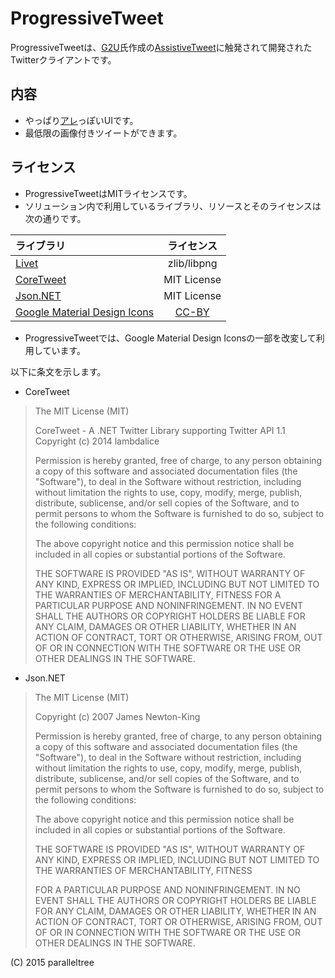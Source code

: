 # ProgressiveTweet

ProgressiveTweetは、[G2U](https://github.com/0V)氏作成の[AssistiveTweet](https://github.com/0V/AssistiveTweet)に触発されて開発されたTwitterクライアントです。

## 内容
 * やっぱり[アレ](http://support.apple.com/ja-jp/HT202658)っぽいUIです。
 * 最低限の画像付きツイートができます。

## ライセンス
 * ProgressiveTweetはMITライセンスです。
 * ソリューション内で利用しているライブラリ、リソースとそのライセンスは次の通りです。

  |ライブラリ |ライセンス |
  |:----------|:---------:|
  |[Livet](https://github.com/ugaya40/Livet)|zlib/libpng|
  |[CoreTweet](http://coretweet.github.io)|MIT License|
  |[Json.NET](http://www.newtonsoft.com/json)|MIT License|
  |[Google Material Design Icons](https://github.com/google/material-design-icons)|[CC-BY](https://raw.githubusercontent.com/google/material-design-icons/master/LICENSE)|

 * ProgressiveTweetでは、Google Material Design Iconsの一部を改変して利用しています。

 以下に条文を示します。

 * CoreTweet
> The MIT License (MIT)
>
> CoreTweet - A .NET Twitter Library supporting Twitter API 1.1
> Copyright (c) 2014 lambdalice
>
> Permission is hereby granted, free of charge, to any person obtaining a copy
> of this software and associated documentation files (the "Software"), to deal
> in the Software without restriction, including without limitation the rights
> to use, copy, modify, merge, publish, distribute, sublicense, and/or sell
> copies of the Software, and to permit persons to whom the Software is
> furnished to do so, subject to the following conditions:
>
> The above copyright notice and this permission notice shall be included in
> all copies or substantial portions of the Software.
>
> THE SOFTWARE IS PROVIDED "AS IS", WITHOUT WARRANTY OF ANY KIND, EXPRESS OR
> IMPLIED, INCLUDING BUT NOT LIMITED TO THE WARRANTIES OF MERCHANTABILITY,
> FITNESS FOR A PARTICULAR PURPOSE AND NONINFRINGEMENT. IN NO EVENT SHALL THE
> AUTHORS OR COPYRIGHT HOLDERS BE LIABLE FOR ANY CLAIM, DAMAGES OR OTHER
> LIABILITY, WHETHER IN AN ACTION OF CONTRACT, TORT OR OTHERWISE, ARISING FROM,
> OUT OF OR IN CONNECTION WITH THE SOFTWARE OR THE USE OR OTHER DEALINGS IN
> THE SOFTWARE.

 * Json.NET
> The MIT License (MIT)
>
> Copyright (c) 2007 James Newton-King
>
> Permission is hereby granted, free of charge, to any person obtaining a copy of
> this software and associated documentation files (the "Software"), to deal in
> the Software without restriction, including without limitation the rights to
> use, copy, modify, merge, publish, distribute, sublicense, and/or sell copies of
> the Software, and to permit persons to whom the Software is furnished to do so,
> subject to the following conditions:
>
> The above copyright notice and this permission notice shall be included in all
> copies or substantial portions of the Software.
>
> THE SOFTWARE IS PROVIDED "AS IS", WITHOUT WARRANTY OF ANY KIND, EXPRESS OR
> IMPLIED, INCLUDING BUT NOT LIMITED TO THE WARRANTIES OF MERCHANTABILITY, FITNESS
>
> FOR A PARTICULAR PURPOSE AND NONINFRINGEMENT. IN NO EVENT SHALL THE AUTHORS OR
> COPYRIGHT HOLDERS BE LIABLE FOR ANY CLAIM, DAMAGES OR OTHER LIABILITY, WHETHER
> IN AN ACTION OF CONTRACT, TORT OR OTHERWISE, ARISING FROM, OUT OF OR IN
> CONNECTION WITH THE SOFTWARE OR THE USE OR OTHER DEALINGS IN THE SOFTWARE.

(C) 2015 paralleltree

